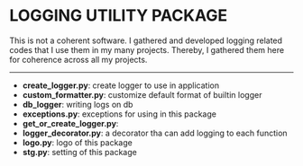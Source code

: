 # LOGGING UTILITY PACKAGE
This is not a coherent software. I gathered and developed logging related codes that I use them in my many projects. 
Thereby, I gathered them here for coherence across all my projects.

---

- **create_logger.py**: create logger to use in application
- **custom_formatter.py**: customize default format of builtin logger
- **db_logger**: writing logs on db
- **exceptions.py**: exceptions for using in this package
- **get_or_create_logger.py**: 
- **logger_decorator.py**: a decorator tha can add logging to each function 
- **logo.py**: logo of this package
- **stg.py**: setting of this package


